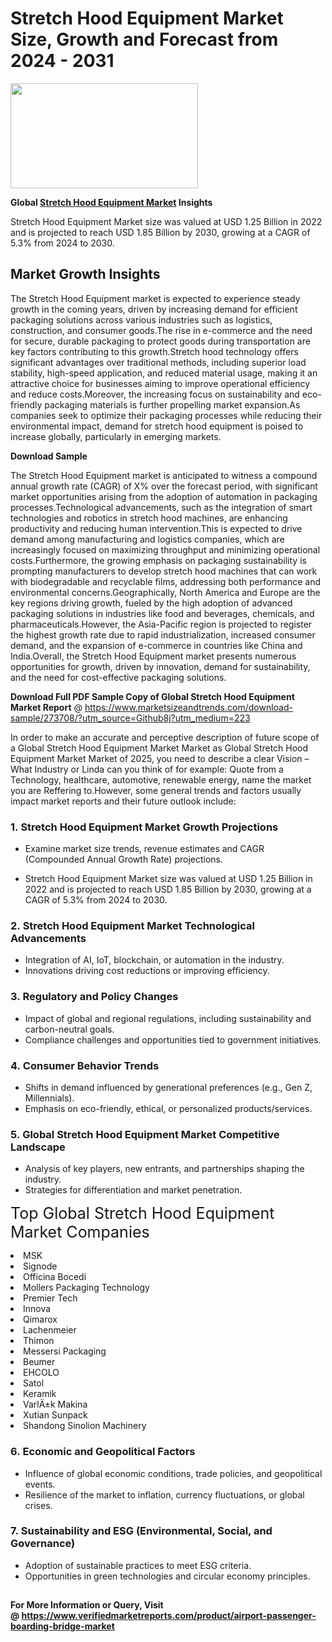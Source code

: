 <H1>Stretch Hood Equipment Market Size, Growth and Forecast from 2024 - 2031</H1><img class="aligncenter size-medium wp-image-584254" src="https://thirdeyenews.in/wp-content/uploads/2024/09/Global-Market-Research-300x168.jpeg" alt="" width="300" height="168" /><p><strong>Global&nbsp;<a href="https://www.marketsizeandtrends.com/download-sample/273708/?utm_source=Github8j?utm_medium=223">Stretch Hood Equipment Market</a> Insights</strong></p><p>Stretch Hood Equipment Market size was valued at USD 1.25 Billion in 2022 and is projected to reach USD 1.85 Billion by 2030, growing at a CAGR of 5.3% from 2024 to 2030.</p><p><h2>Market Growth Insights</h2> <p>The Stretch Hood Equipment market is expected to experience steady growth in the coming years, driven by increasing demand for efficient packaging solutions across various industries such as logistics, construction, and consumer goods.The rise in e-commerce and the need for secure, durable packaging to protect goods during transportation are key factors contributing to this growth.Stretch hood technology offers significant advantages over traditional methods, including superior load stability, high-speed application, and reduced material usage, making it an attractive choice for businesses aiming to improve operational efficiency and reduce costs.Moreover, the increasing focus on sustainability and eco-friendly packaging materials is further propelling market expansion.As companies seek to optimize their packaging processes while reducing their environmental impact, demand for stretch hood equipment is poised to increase globally, particularly in emerging markets.</p> <p><strong>Download Sample</strong></p> <p>The Stretch Hood Equipment market is anticipated to witness a compound annual growth rate (CAGR) of X% over the forecast period, with significant market opportunities arising from the adoption of automation in packaging processes.Technological advancements, such as the integration of smart technologies and robotics in stretch hood machines, are enhancing productivity and reducing human intervention.This is expected to drive demand among manufacturing and logistics companies, which are increasingly focused on maximizing throughput and minimizing operational costs.Furthermore, the growing emphasis on packaging sustainability is prompting manufacturers to develop stretch hood machines that can work with biodegradable and recyclable films, addressing both performance and environmental concerns.Geographically, North America and Europe are the key regions driving growth, fueled by the high adoption of advanced packaging solutions in industries like food and beverages, chemicals, and pharmaceuticals.However, the Asia-Pacific region is projected to register the highest growth rate due to rapid industrialization, increased consumer demand, and the expansion of e-commerce in countries like China and India.Overall, the Stretch Hood Equipment market presents numerous opportunities for growth, driven by innovation, demand for sustainability, and the need for cost-effective packaging solutions.<p><span class=""><strong>Download Full PDF Sample Copy of Global Stretch Hood Equipment Market Report</strong> @ <a href="https://www.marketsizeandtrends.com/download-sample/273708/?utm_source=Github8j?utm_medium=223" target="_blank">https://www.marketsizeandtrends.com/download-sample/273708/?utm_source=Github8j?utm_medium=223</a></span></p><p>In order to make an accurate and perceptive description of future scope of a Global&nbsp;Stretch Hood Equipment Market Market as Global&nbsp;Stretch Hood Equipment Market Market of 2025, you need to describe a clear Vision &ndash; What Industry or Linda can you think of for example: Quote from a Technology, healthcare, automotive, renewable energy, name the market you are Reffering to.However, some general trends and factors usually impact market reports and their future outlook include:</p><h3>1.&nbsp;<strong>Stretch Hood Equipment Market Growth Projections</strong></h3><ul><li>Examine market size trends, revenue estimates and CAGR (Compounded Annual Growth Rate) projections.</li><li><p>Stretch Hood Equipment Market size was valued at USD 1.25 Billion in 2022 and is projected to reach USD 1.85 Billion by 2030, growing at a CAGR of 5.3% from 2024 to 2030.</p></li></ul><h3>2.&nbsp;<strong>Stretch Hood Equipment Market Technological Advancements</strong></h3><ul><li>Integration of AI, IoT, blockchain, or automation in the industry.</li><li>Innovations driving cost reductions or improving efficiency.</li></ul><h3>3.&nbsp;<strong>Regulatory and Policy Changes</strong></h3><ul><li>Impact of global and regional regulations, including sustainability and carbon-neutral goals.</li><li>Compliance challenges and opportunities tied to government initiatives.</li></ul><h3>4.&nbsp;<strong>Consumer Behavior Trends</strong></h3><ul><li>Shifts in demand influenced by generational preferences (e.g., Gen Z, Millennials).</li><li>Emphasis on eco-friendly, ethical, or personalized products/services.</li></ul><h3>5.&nbsp;<strong>Global Stretch Hood Equipment Market Competitive Landscape</strong></h3><ul><li>Analysis of key players, new entrants, and partnerships shaping the industry.</li><li>Strategies for differentiation and market penetration.</li></ul><p data-pm-slice="1 1 []"><span style="color: inherit; font-family: inherit; font-size: 25px;">Top Global Stretch Hood Equipment Market Companies</span></p><div class="" data-test-id=""><p><li>MSK</li><li> Signode</li><li> Officina Bocedi</li><li> Mollers Packaging Technology</li><li> Premier Tech</li><li> Innova</li><li> Qimarox</li><li> Lachenmeier</li><li> Thimon</li><li> Messersi Packaging</li><li> Beumer</li><li> EHCOLO</li><li> Satol</li><li> Keramik</li><li> VarlÄ±k Makina</li><li> Xutian Sunpack</li><li> Shandong Sinolion Machinery</li></p></div><h3>6.&nbsp;<strong>Economic and Geopolitical Factors</strong></h3><ul><li>Influence of global economic conditions, trade policies, and geopolitical events.</li><li>Resilience of the market to inflation, currency fluctuations, or global crises.</li></ul><h3>7.&nbsp;<strong>Sustainability and ESG (Environmental, Social, and Governance)</strong></h3><ul><li>Adoption of sustainable practices to meet ESG criteria.</li><li>Opportunities in green technologies and circular economy principles.</li></ul><h2><strong style="font-size: 14px;">For More Information or Query, Visit @&nbsp;</strong><a style="background-color: #ffffff; font-size: 14px;" href="https://www.marketsizeandtrends.com/report/stretch-hood-equipment-market/" target="_blank">https://www.verifiedmarketreports.com/product/airport-passenger-boarding-bridge-market</a></h2>